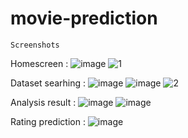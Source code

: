 # movie-prediction
`Screenshots`

Homescreen :
![image](https://user-images.githubusercontent.com/94973988/147388970-4d86bccd-d7a4-457f-b62e-2ae1f7784d0b.png)
![1](https://user-images.githubusercontent.com/94973988/160526330-c0abfec6-37a1-4385-8494-422339bd055a.png)

Dataset searhing :
![image](https://user-images.githubusercontent.com/94973988/147388987-4193b704-7daf-49de-9495-602ec16ce387.png)
![image](https://user-images.githubusercontent.com/94973988/147388992-d1bbbf4b-05bc-44e6-b91f-9f7ea7d8ad36.png)
![2](https://user-images.githubusercontent.com/94973988/160526348-c6026b00-835e-4725-ab08-1cf055194ccd.png)


Analysis result :
![image](https://user-images.githubusercontent.com/94973988/147388999-f9b34c47-06f6-4c87-a5ae-5adb96031499.png)
![image](https://user-images.githubusercontent.com/94973988/147389003-73b76e37-12a6-4f49-b06a-043ec5bf8fbe.png)

Rating prediction :
![image](https://user-images.githubusercontent.com/94973988/147389005-265bbc08-21c4-41d1-88b4-fb5849e2bef6.png)
